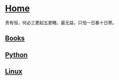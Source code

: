 # [Home](https://shinkoryo.github.io)

贵有恒，何必三更起五更睡。最无益，只怕一日暴十日寒。

## [Books](./book/books_index.md) 
## [Python](./python/python_index.md) 
## [Linux](./linux/linux_index.md) 

